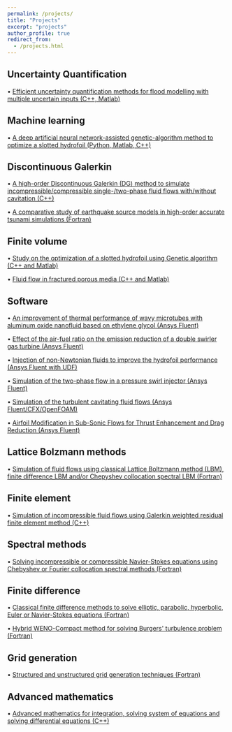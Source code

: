 ```yaml
---
permalink: /projects/
title: "Projects"
excerpt: "projects"
author_profile: true
redirect_from: 
  - /projects.html
---
```



## Uncertainty Quantification
•	[Efficient uncertainty quantification methods for flood modelling with multiple uncertain inputs (C++, Matlab)](./UQ.md)


## Machine learning
•	[A deep artificial neural network-assisted genetic-algorithm method to optimize a slotted hydrofoil (Python, Matlab, C++)](./ANN_slotted_hydrofoil.md)


## Discontinuous Galerkin
•	[A high-order Discontinuous Galerkin (DG) method to simulate incompressible/compressible single-/two-phase fluid flows with/without cavitation (C++)](./DG_solver.md)

•	[A comparative study of earthquake source models in high-order accurate tsunami simulations (Fortran)](./tsunami.md)


## Finite volume
•	[Study on the optimization of a slotted hydrofoil using Genetic algorithm (C++ and Matlab)](./optimization_slotted_hydrofoil.md)

•	[Fluid flow in fractured porous media (C++ and Matlab)](./fractured_porous_media.md)


## Software
•	[An improvement of thermal performance of wavy microtubes with aluminum oxide nanofluid based on ethylene glycol (Ansys Fluent)](./nanofluid_wavy_microtubes.md)

•	[Effect of the air-fuel ratio on the emission reduction of a double swirler gas turbine (Ansys Fluent)](./double_swirl_combustor.md)

•	[Injection of non-Newtonian fluids to improve the hydrofoil performance (Ansys Fluent with UDF)](./non_newtonian_hydrofoil.md)

•	[Simulation of the two-phase flow in a pressure swirl injector (Ansys Fluent)](./pressure_swirl_injector.md)

•	[Simulation of the turbulent cavitating fluid flows (Ansys Fluent/CFX/OpenFOAM)](./turbulent_cavitating.md)

•	[Airfoil Modification in Sub-Sonic Flows for Thrust Enhancement and Drag Reduction (Ansys Fluent)](airfoil_lift_drag_improvment.md)
<!--- •	Bympy airfoil (Fluent Ansys) --->


## Lattice Bolzmann methods
•	[Simulation of fluid flows using classical Lattice Boltzmann method (LBM), finite difference LBM and/or Chepyshev collocation spectral LBM (Fortran)](./LBM_solvers.md)


## Finite element
•	[Simulation of incompressible fluid flows using Galerkin weighted residual finite element method (C++)](./finite_element.md)


## Spectral methods
•	[Solving incompressible or compressible Navier-Stokes equations using Chebyshev or Fourier collocation spectral methods (Fortran)](./spectral_methods.md)


## Finite difference
•	[Classical finite difference methods to solve elliptic, parabolic, hyperbolic, Euler or Navier-Stokes equations (Fortran)](./FD_Classical.md)

•	[Hybrid WENO-Compact method for solving Burgers' turbulence problem (Fortran)](./burgers_weno_compact.md)


## Grid generation
•	[Structured and unstructured grid generation techniques (Fortran)](./grid_generation.md)


## Advanced mathematics
•	[Advanced mathematics for integration, solving system of equations and solving differential equations (C++)](./advanced_mathematics.md)


<!--- ## Uncertainty quantification
•	Uncertainty quantification (Matlab) --->


<!--- ## DPD
•	Using a dissipative particle dynamics (DPD) and a many-body dissipative particle dynamics (MDPD) methods for the simulation of the single and multiphase flows (Cavity flow, Couette flow, Poiseuille flow, Laplace problem) (Fortran). --->

